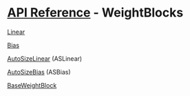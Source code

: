 # [API Reference](../API.md) - WeightBlocks

[Linear](WeightBlocks/Linear.md)

[Bias](WeightBlocks/Bias.md)

[AutoSizeLinear](WeightBlocks/AutoSizeLinear.md) (ASLinear)

[AutoSizeBias](WeightBlocks/AutoSizeBias.md) (ASBias)

[BaseWeightBlock](WeightBlocks/BaseWeightBlock.md)